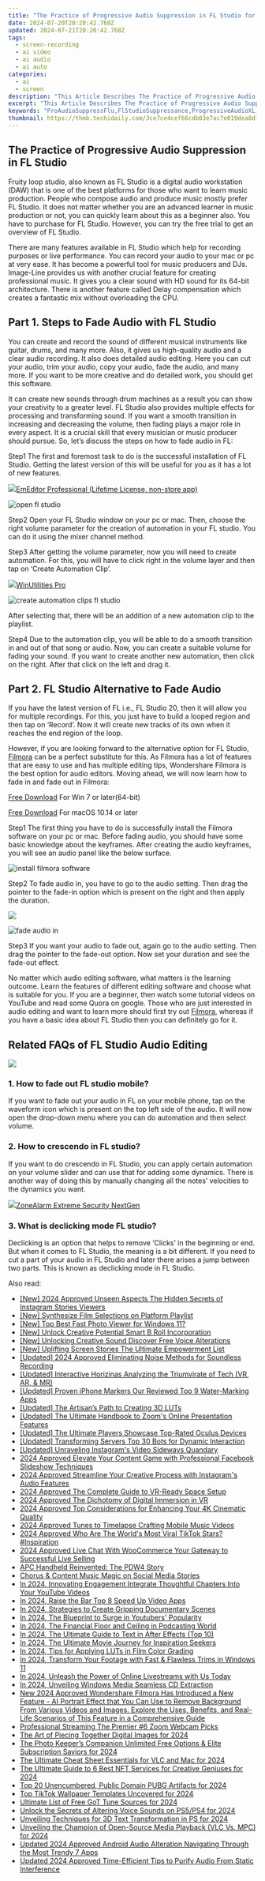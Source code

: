 ```yaml
---
title: "The Practice of Progressive Audio Suppression in FL Studio for 2024"
date: 2024-07-20T20:20:42.768Z
updated: 2024-07-21T20:20:42.768Z
tags: 
  - screen-recording
  - ai video
  - ai audio
  - ai auto
categories: 
  - ai
  - screen
description: "This Article Describes The Practice of Progressive Audio Suppression in FL Studio for 2024"
excerpt: "This Article Describes The Practice of Progressive Audio Suppression in FL Studio for 2024"
keywords: "ProAudioSuppressFlu,FlStudioSuppressance,ProgressiveAudioXL,SuppressionTechFLU,AudioSilenceTechnology,FLUProgressiveDampening,AdvancedFlStudioControl"
thumbnail: https://thmb.techidaily.com/3ce7ce4cef66cdb03e7ac7e019dea8d112e1795f84ca632563f78a12990cc533.jpg
---
```


## The Practice of Progressive Audio Suppression in FL Studio

Fruity loop studio, also known as FL Studio is a digital audio workstation (DAW) that is one of the best platforms for those who want to learn music production. People who compose audio and produce music mostly prefer FL Studio. It does not matter whether you are an advanced learner in music production or not, you can quickly learn about this as a beginner also. You have to purchase for FL Studio. However, you can try the free trial to get an overview of FL Studio.

There are many features available in FL Studio which help for recording purposes or live performance. You can record your audio to your mac or pc at very ease. It has become a powerful tool for music producers and DJs. Image-Line provides us with another crucial feature for creating professional music. It gives you a clear sound with HD sound for its 64-bit architecture. There is another feature called Delay compensation which creates a fantastic mix without overloading the CPU.

## Part 1\. Steps to Fade Audio with FL Studio

You can create and record the sound of different musical instruments like guitar, drums, and many more. Also, it gives us high-quality audio and a clear audio recording. It also does detailed audio editing. Here you can cut your audio, trim your audio, copy your audio, fade the audio, and many more. If you want to be more creative and do detailed work, you should get this software.

It can create new sounds through drum machines as a result you can show your creativity to a greater level. FL Studio also provides multiple effects for processing and transforming sound. If you want a smooth transition in increasing and decreasing the volume, then fading plays a major role in every aspect. It is a crucial skill that every musician or music producer should pursue. So, let’s discuss the steps on how to fade audio in FL:

Step1 The first and foremost task to do is the successful installation of FL Studio. Getting the latest version of this will be useful for you as it has a lot of new features.

<!-- affiliate ads begin -->
<a href="https://shop.emeditor.com/order/checkout.php?PRODS=4631722&QTY=1&AFFILIATE=108875&CART=1"><img src="https://www.emeditor.com/wp-content/uploads/2023/05/frontpage2-2048x588.webp" border="0">EmEditor Professional (Lifetime License, non-store app)</a>
<!-- affiliate ads end -->
![open fl studio](https://images.wondershare.com/filmora/article-images/2022/07/open-fl-studio.jpg)

Step2 Open your FL Studio window on your pc or mac. Then, choose the right volume parameter for the creation of automation in your FL studio. You can do it using the mixer channel method.

Step3 After getting the volume parameter, now you will need to create automation. For this, you will have to click right in the volume layer and then tap on ‘Create Automation Clip’.

<!-- affiliate ads begin -->
<a href="https://secure.2checkout.com/order/checkout.php?PRODS=4665597&QTY=1&AFFILIATE=108875&CART=1"><img src="https://www.pcclean.io/wp-content/uploads/2018/03/winutilities-box-130521.png" border="0">WinUtilities Pro</a>
<!-- affiliate ads end -->
![create automation clips fl studio](https://images.wondershare.com/filmora/article-images/2022/07/create-automation-clips-fl-studio.jpg)

After selecting that, there will be an addition of a new automation clip to the playlist.

Step4 Due to the automation clip, you will be able to do a smooth transition in and out of that song or audio. Now, you can create a suitable volume for fading your sound. If you want to create another new automation, then click on the right. After that click on the left and drag it.

## Part 2\. FL Studio Alternative to Fade Audio

If you have the latest version of FL i.e., FL Studio 20, then it will allow you for multiple recordings. For this, you just have to build a looped region and then tap on ‘Record’. Now it will create new tracks of its own when it reaches the end region of the loop.

However, if you are looking forward to the alternative option for FL Studio, [Filmora](https://tools.techidaily.com/wondershare/filmora/download/) can be a perfect substitute for this. As Filmora has a lot of features that are easy to use and has multiple editing tips, Wondershare Filmora is the best option for audio editors. Moving ahead, we will now learn how to fade in and fade out in Filmora:

[Free Download](https://tools.techidaily.com/wondershare/filmora/download/) For Win 7 or later(64-bit)

[Free Download](https://tools.techidaily.com/wondershare/filmora/download/) For macOS 10.14 or later

Step1 The first thing you have to do is successfully install the Filmora software on your pc or mac. Before fading audio, you should have some basic knowledge about the keyframes. After creating the audio keyframes, you will see an audio panel like the below surface.

![install filmora software](https://images.wondershare.com/filmora/guide/adjust-video-1.png)

Step2 To fade audio in, you have to go to the audio setting. Then drag the pointer to the fade-in option which is present on the right and then apply the duration.

<!-- affiliate ads begin -->
<a href="https://estore.winxdvd.com/order/checkout.php?PRODS=12653808&QTY=1&AFFILIATE=108875&CART=1"><img src="https://www.winxdvd.com/affiliate/new-banner/wt-500x500.jpg" border="0"></a>
<!-- affiliate ads end -->
![fade audio in](https://images.wondershare.com/filmora/guide/add-audio-fade-in-fade-out.jpg)

Step3 If you want your audio to fade out, again go to the audio setting. Then drag the pointer to the fade-out option. Now set your duration and see the fade-out effect.

No matter which audio editing software, what matters is the learning outcome. Learn the features of different editing software and choose what is suitable for you. If you are a beginner, then watch some tutorial videos on YouTube and read some Quora on google. Those who are just interested in audio editing and want to learn more should first try out [Filmora](https://tools.techidaily.com/wondershare/filmora/download/), whereas if you have a basic idea about FL Studio then you can definitely go for it.

<!-- affiliate ads begin -->

<!-- affiliate ads end -->
## Related FAQs of FL Studio Audio Editing

<!-- affiliate ads begin -->
<a href="https://store.massmailsoftware.com/order/checkout.php?PRODS=1300375&QTY=1&AFFILIATE=108875&CART=1"><img src="https://secure.avangate.com/images/merchant/dc87c13749315c7217cdc4ac692e704c/banera_for_partners-15_%281%29.jpg" border="0"></a>
<!-- affiliate ads end -->
### 1\. How to fade out FL studio mobile?

If you want to fade out your audio in FL on your mobile phone, tap on the waveform icon which is present on the top left side of the audio. It will now open the drop-down menu where you can do automation and then select volume.

### 2\. How to crescendo in FL studio?

If you want to do crescendo in FL Studio, you can apply certain automation on your volume slider and can use that for adding some dynamics. There is another way of doing this by manually changing all the notes’ velocities to the dynamics you want.

<!-- affiliate ads begin -->
<a href="https://estore.zonealarm.com/order/checkout.php?PRODS=36245101&QTY=1&AFFILIATE=108875&CART=1"><img src="https://sc1.checkpoint.com/sc1/za/images/boxes/zang_box_trust.png" border="0">ZoneAlarm Extreme Security NextGen</a>
<!-- affiliate ads end -->
### 3\. What is declicking mode FL studio?

Declicking is an option that helps to remove ‘Clicks’ in the beginning or end. But when it comes to FL Studio, the meaning is a bit different. If you need to cut a part of your audio in FL Studio and later there arises a jump between two parts. This is known as declicking mode in FL Studio.


<ins class="adsbygoogle"
     style="display:block"
     data-ad-format="autorelaxed"
     data-ad-client="ca-pub-7571918770474297"
     data-ad-slot="1223367746"></ins>

<ins class="adsbygoogle"
     style="display:block"
     data-ad-format="autorelaxed"
     data-ad-client="ca-pub-7571918770474297"
     data-ad-slot="1223367746"></ins>



<ins class="adsbygoogle"
     style="display:block"
     data-ad-client="ca-pub-7571918770474297"
     data-ad-slot="8358498916"
     data-ad-format="auto"
     data-full-width-responsive="true"></ins>




<span class="atpl-alsoreadstyle">Also read:</span>
<div><ul>
<li><a href="https://instagram-clips.techidaily.com/new-2024-approved-unseen-aspects-the-hidden-secrets-of-instagram-stories-viewers/"><u>[New] 2024 Approved  Unseen Aspects  The Hidden Secrets of Instagram Stories Viewers</u></a></li>
<li><a href="https://some-approaches.techidaily.com/new-synthesize-film-selections-on-platform-playlist/"><u>[New] Synthesize Film Selections on Platform Playlist</u></a></li>
<li><a href="https://some-approaches.techidaily.com/new-top-best-fast-photo-viewer-for-windows-11/"><u>[New] Top Best Fast Photo Viewer for Windows 11?</u></a></li>
<li><a href="https://some-approaches.techidaily.com/new-unlock-creative-potential-smart-b-roll-incorporation/"><u>[New] Unlock Creative Potential  Smart B Roll Incorporation</u></a></li>
<li><a href="https://some-approaches.techidaily.com/new-unlocking-creative-sound-discover-free-voice-alterations/"><u>[New] Unlocking Creative Sound  Discover Free Voice Alterations</u></a></li>
<li><a href="https://some-approaches.techidaily.com/new-uplifting-screen-stories-the-ultimate-empowerment-list/"><u>[New] Uplifting Screen Stories  The Ultimate Empowerment List</u></a></li>
<li><a href="https://digital-screen-recording.techidaily.com/updated-2024-approved-eliminating-noise-methods-for-soundless-recording/"><u>[Updated] 2024 Approved  Eliminating Noise  Methods for Soundless Recording</u></a></li>
<li><a href="https://extra-skills.techidaily.com/updated-interactive-horizinas-analyzing-the-triumvirate-of-tech-vr-ar-and-mr/"><u>[Updated] Interactive Horizinas  Analyzing the Triumvirate of Tech (VR, AR, & MR)</u></a></li>
<li><a href="https://extra-skills.techidaily.com/updated-proven-iphone-markers-our-reviewed-top-9-water-marking-apps/"><u>[Updated] Proven iPhone Markers  Our Reviewed Top 9 Water-Marking Apps</u></a></li>
<li><a href="https://some-approaches.techidaily.com/updated-the-artisans-path-to-creating-3d-luts/"><u>[Updated] The Artisan’s Path to Creating 3D LUTs</u></a></li>
<li><a href="https://some-approaches.techidaily.com/updated-the-ultimate-handbook-to-zooms-online-presentation-features/"><u>[Updated] The Ultimate Handbook to Zoom's Online Presentation Features</u></a></li>
<li><a href="https://some-approaches.techidaily.com/updated-the-ultimate-players-showcase-top-rated-oculus-devices/"><u>[Updated] The Ultimate Players Showcase  Top-Rated Oculus Devices</u></a></li>
<li><a href="https://discord-videos.techidaily.com/updated-transforming-servers-top-30-bots-for-dynamic-interaction/"><u>[Updated] Transforming Servers  Top 30 Bots for Dynamic Interaction</u></a></li>
<li><a href="https://some-approaches.techidaily.com/updated-unraveling-instagrams-video-sideways-quandary/"><u>[Updated] Unraveling Instagram's Video Sideways Quandary</u></a></li>
<li><a href="https://facebook-video-content.techidaily.com/2024-approved-elevate-your-content-game-with-professional-facebook-slideshow-techniques/"><u>2024 Approved  Elevate Your Content Game with Professional Facebook Slideshow Techniques</u></a></li>
<li><a href="https://some-approaches.techidaily.com/2024-approved-streamline-your-creative-process-with-instagrams-audio-features/"><u>2024 Approved  Streamline Your Creative Process with Instagram's Audio Features</u></a></li>
<li><a href="https://some-approaches.techidaily.com/2024-approved-the-complete-guide-to-vr-ready-space-setup/"><u>2024 Approved  The Complete Guide to VR-Ready Space Setup</u></a></li>
<li><a href="https://some-approaches.techidaily.com/2024-approved-the-dichotomy-of-digital-immersion-in-vr/"><u>2024 Approved  The Dichotomy of Digital Immersion in VR</u></a></li>
<li><a href="https://some-approaches.techidaily.com/2024-approved-top-considerations-for-enhancing-your-4k-cinematic-quality/"><u>2024 Approved  Top Considerations for Enhancing Your 4K Cinematic Quality</u></a></li>
<li><a href="https://some-approaches.techidaily.com/2024-approved-tunes-to-timelapse-crafting-mobile-music-videos/"><u>2024 Approved  Tunes to Timelapse  Crafting Mobile Music Videos</u></a></li>
<li><a href="https://tiktok-clips.techidaily.com/2024-approved-who-are-the-worlds-most-viral-tiktok-stars-inspiration/"><u>2024 Approved  Who Are The World's Most Viral TikTok Stars? #Inspiration</u></a></li>
<li><a href="https://ai-live-streaming.techidaily.com/2024-approved-live-chat-with-woocommerce-your-gateway-to-successful-live-selling/"><u>2024 Approved Live Chat With WooCommerce Your Gateway to Successful Live Selling</u></a></li>
<li><a href="https://games-able.techidaily.com/apc-handheld-reinvented-the-pdw4-story/"><u>APC Handheld Reinvented: The PDW4 Story</u></a></li>
<li><a href="https://instagram-video-recordings.techidaily.com/chorus-and-content-music-magic-on-social-media-stories/"><u>Chorus & Content  Music Magic on Social Media Stories</u></a></li>
<li><a href="https://youtube-help.techidaily.com/in-2024-innovating-engagement-integrate-thoughtful-chapters-into-your-youtube-videos/"><u>In 2024, Innovating Engagement  Integrate Thoughtful Chapters Into Your YouTube Videos</u></a></li>
<li><a href="https://some-approaches.techidaily.com/in-2024-raise-the-bar-top-8-speed-up-video-apps/"><u>In 2024, Raise the Bar  Top 8 Speed Up Video Apps</u></a></li>
<li><a href="https://some-approaches.techidaily.com/in-2024-strategies-to-create-gripping-documentary-scenes/"><u>In 2024, Strategies to Create Gripping Documentary Scenes</u></a></li>
<li><a href="https://some-approaches.techidaily.com/in-2024-the-blueprint-to-surge-in-youtubers-popularity/"><u>In 2024, The Blueprint to Surge in Youtubers' Popularity</u></a></li>
<li><a href="https://some-approaches.techidaily.com/in-2024-the-financial-floor-and-ceiling-in-podcasting-world/"><u>In 2024, The Financial Floor and Ceiling in Podcasting World</u></a></li>
<li><a href="https://some-approaches.techidaily.com/in-2024-the-ultimate-guide-to-text-in-after-effects-top-10/"><u>In 2024, The Ultimate Guide to Text in After Effects (Top 10)</u></a></li>
<li><a href="https://some-approaches.techidaily.com/in-2024-the-ultimate-movie-journey-for-inspiration-seekers/"><u>In 2024, The Ultimate Movie Journey for Inspiration Seekers</u></a></li>
<li><a href="https://some-approaches.techidaily.com/in-2024-tips-for-applying-luts-in-film-color-grading/"><u>In 2024, Tips for Applying LUTs in Film Color Grading</u></a></li>
<li><a href="https://some-approaches.techidaily.com/in-2024-transform-your-footage-with-fast-and-flawless-trims-in-windows-11/"><u>In 2024, Transform Your Footage with Fast & Flawless Trims in Windows 11</u></a></li>
<li><a href="https://some-approaches.techidaily.com/in-2024-unleash-the-power-of-online-livestreams-with-us-today/"><u>In 2024, Unleash the Power of Online Livestreams with Us Today</u></a></li>
<li><a href="https://some-approaches.techidaily.com/in-2024-unveiling-windows-media-seamless-cd-extraction/"><u>In 2024, Unveiling Windows Media  Seamless CD Extraction</u></a></li>
<li><a href="https://ai-video-editing.techidaily.com/new-2024-approved-wondershare-filmora-has-introduced-a-new-feature-ai-portrait-effect-that-you-can-use-to-remove-background-from-various-videos-and-images-e/"><u>New 2024 Approved Wondershare Filmora Has Introduced a New Feature - AI Portrait Effect that You Can Use to Remove Background From Various Videos and Images. Explore the Uses, Benefits, and Real-Life Scenarios of This Feature in a Comprehensive Guide</u></a></li>
<li><a href="https://extra-hints.techidaily.com/professional-streaming-the-premier-6-zoom-webcam-picks/"><u>Professional Streaming  The Premier #6 Zoom Webcam Picks</u></a></li>
<li><a href="https://some-approaches.techidaily.com/the-art-of-piecing-together-digital-images-for-2024/"><u>The Art of Piecing Together Digital Images for 2024</u></a></li>
<li><a href="https://some-approaches.techidaily.com/the-photo-keepers-companion-unlimited-free-options-and-elite-subscription-saviors-for-2024/"><u>The Photo Keeper’s Companion  Unlimited Free Options & Elite Subscription Saviors for 2024</u></a></li>
<li><a href="https://some-approaches.techidaily.com/the-ultimate-cheat-sheet-essentials-for-vlc-and-mac-for-2024/"><u>The Ultimate Cheat Sheet  Essentials for VLC and Mac for 2024</u></a></li>
<li><a href="https://some-approaches.techidaily.com/the-ultimate-guide-to-6-best-nft-services-for-creative-geniuses-for-2024/"><u>The Ultimate Guide to 6 Best NFT Services for Creative Geniuses for 2024</u></a></li>
<li><a href="https://some-approaches.techidaily.com/top-20-unencumbered-public-domain-pubg-artifacts-for-2024/"><u>Top 20 Unencumbered, Public Domain PUBG Artifacts for 2024</u></a></li>
<li><a href="https://some-approaches.techidaily.com/top-tiktok-wallpaper-templates-uncovered-for-2024/"><u>Top TikTok Wallpaper Templates Uncovered for 2024</u></a></li>
<li><a href="https://some-approaches.techidaily.com/ultimate-list-of-free-got-tune-sources-for-2024/"><u>Ultimate List of Free GoT Tune Sources for 2024</u></a></li>
<li><a href="https://some-approaches.techidaily.com/unlock-the-secrets-of-altering-voice-sounds-on-ps5ps4-for-2024/"><u>Unlock the Secrets of Altering Voice Sounds on PS5/PS4 for 2024</u></a></li>
<li><a href="https://some-approaches.techidaily.com/unveiling-techniques-for-3d-text-transformation-in-ps-for-2024/"><u>Unveiling Techniques for 3D Text Transformation in PS for 2024</u></a></li>
<li><a href="https://some-approaches.techidaily.com/unveiling-the-champion-of-open-source-media-playback-vlc-vs-mpc-for-2024/"><u>Unveiling the Champion of Open-Source Media Playback (VLC Vs. MPC) for 2024</u></a></li>
<li><a href="https://sound-optimizing.techidaily.com/updated-2024-approved-android-audio-alteration-navigating-through-the-most-trendy-7-apps/"><u>Updated 2024 Approved Android Audio Alteration Navigating Through the Most Trendy 7 Apps</u></a></li>
<li><a href="https://sound-tweaking.techidaily.com/updated-2024-approved-time-efficient-tips-to-purify-audio-from-static-interference/"><u>Updated 2024 Approved Time-Efficient Tips to Purify Audio From Static Interference</u></a></li>
</ul></div>
